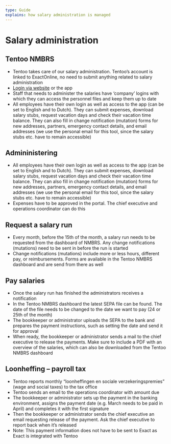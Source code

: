 ```yaml
---
type: Guide
explains: how salary administration is managed
---
```


# Salary administration

## Tentoo NMBRS

* Tentoo takes care of our salary administration. Tentoo’s account is linked to ExactOnline, no need to submit anything related to salary administration
* [Login via website](https://tentoo.nmbrs.nl/applications) or the app
* Staff that needs to administer the salaries have ‘company’ logins with which they can access the personnel files and keep them up to date
* All employees have their own login as well as access to the app (can be set to English and to Dutch). They can submit expenses, download salary stubs, request vacation days and check their vacation time balance. They can also fill in change notification (mutation) forms for new addresses, partners, emergency contact details, and email addresses (we use the personal email for this tool, since the salary stubs etc. have to remain accessible)

## Admininistering

* All employees have their own login as well as access to the app (can be set to English and to Dutch). They can submit expenses, download salary stubs, request vacation days and check their vacation time balance. They can also fill in change notification (mutation) forms for new addresses, partners, emergency contact details, and email addresses (we use the personal email for this tool, since the salary stubs etc. have to remain accessible)
* Expenses have to be approved in the portal. The chief executive and operations coordinator can do this

## Request a salary run

* Every month, before the 15th of the month, a salary run needs to be requested from the dashboard of NMBRS. Any change notifications (mutations) need to be sent in before the run is started
* Change notifications (mutations) include more or less hours, different pay, or reimbursements. Forms are available in the Tentoo NMBRS dashboard and are send from there as well

## Pay salaries

* Once the salary run has finished the administrators receives a notification
* In the Tentoo NMBRS dashboard the latest SEPA file can be found. The date of the file needs to be changed to the date we want to pay (24 or 25th of the month)
* The bookkeeper or administrator uploads the SEPA to the bank and prepares the payment instructions, such as setting the date and send it for approval
* When ready, the bookkeeper or administrator sends a mail to the chief executive to release the payments. Make sure to include a PDF with an overview of the salaries, which can also be downloaded from the Tentoo NMBRS dashboard

## Loonheffing – payroll tax

* Tentoo reports monthly “loonheffingen en sociale verzekeringspremies” (wage and social taxes) to the tax office
* Tentoo sends an email to the operations coordinator with amount due
* The bookkeeper or administrator sets up the payment in the banking environment, assigns the payment date (e.g. March needs to be paid in April) and completes it with the first signature
* Then the bookkeeper or administrator sends the chief executive an email requesting release of the payment. Ask the chief executive to report back when it’s released
* Note: This payment information does not have to be sent to Exact as Exact is integrated with Tentoo
